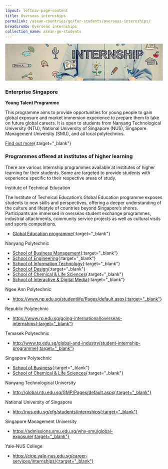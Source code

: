 ```yaml
---
layout: leftnav-page-content
title: Overseas internships
permalink: /asean-countries/go/for-students/overseas-internships/
breadcrumb: Overseas internships
collection_name: asean-go-students
---
```


<img src="\images\asean-students\overseas-internships.jpg" alt="overseas internship banner" style="width:800px;" />

### **Enterprise Singapore**

**Young Talent Programme**

This programme aims to provide opportunities for young people to gain global exposure and market immersion experience to prepare them to take on future global careers. It is open to students from Nanyang Technological University (NTU), National University of Singapore (NUS), Singapore Management University (SMU), and all local polytechnics.

[Find out more](https://ie.enterprisesg.gov.sg/Venture-Overseas/talent-development/ytp-market-immersion){:target="_blank"}



### **Programmes offered at institutes of higher learning**

There are various internship programmes available at institutes of higher learning for their students. Some are targeted to provide students with experience specific to their respective areas of study.

Institute of Technical Education

The Institute of Technical Education’s Global Education programme exposes students to new skills and perspectives, offering a deeper understanding of the culture and lifestyle of countries beyond Singapore’s shores. Participants are immersed in overseas student exchange programmes, industrial attachments, community service projects as well as cultural visits and sports competitions.

- [Global Education programme](http://www.ite.edu.sg/wps/portal/iteglobal.ge){:target="_blank"}

Nanyang Polytechnic

- [School of Business Management](http://www.nyp.edu.sg/schools/sbm/internships.html){:target="_blank"}
- [School of Engineering](http://www.nyp.edu.sg/schools/seg/internships.html){:target="_blank"}
- [School of Information Technology](http://www.nyp.edu.sg/schools/sit/internships.html){:target="_blank"}
- [School of Design](http://www.nyp.edu.sg/schools/sdn/internships.html){:target="_blank"}
- [School of Chemical & Life Sciences](http://www.nyp.edu.sg/schools/scl/internships.html){:target="_blank"}
- [School of Interactive & Digital Media](http://www.nyp.edu.sg/schools/sidm/internships.html){:target="_blank"}

Ngee Ann Polytechnic

- https://www.np.edu.sg/studentlife/Pages/default.aspx{:target="_blank"}

Republic Polytechnic

- https://www.rp.edu.sg/going-international/overseas-internships{:target="_blank"}

Temasek Polytechnic

- http://www.tp.edu.sg/global-and-industry/student-internship-programme{:target="_blank"}

Singapore Polytechnic

- [School of Business](http://www.sp.edu.sg/wps/portal/vp-spws/!ut/p/a1/04_Sj9CPykssy0xPLMnMz0vMAfGjzOJDPUxdjdxMTQz8AwNdDDxNwlwtHcNMvA3czPULsh0VAV5IGH0!/?WCM_GLOBAL_CONTEXT){:target="_blank"}
- [School of Chemical & Life Sciences](http://www.sp.edu.sg/wps/portal/vp-spws/!ut/p/a1/04_Sj9CPykssy0xPLMnMz0vMAfGjzOJDPUxdjdxMTQzcQ8wsDTw9AoMCw5z8DT0MjPQLsh0VATEEXNE!/?WCM_GLOBAL_CONTEXT){:target="_blank"}

Nanyang Technological University

- http://global.ntu.edu.sg/GMP/Pages/default.aspx{:target="_blank"}

National University of Singapore

- http://nus.edu.sg/cfg/students/internships{:target="_blank"}

Singapore Management University

- https://admissions.smu.edu.sg/why-smu/global-exposure{:target="_blank"}

Yale-NUS College

- https://cipe.yale-nus.edu.sg/career-services/internships/{:target="_blank"}